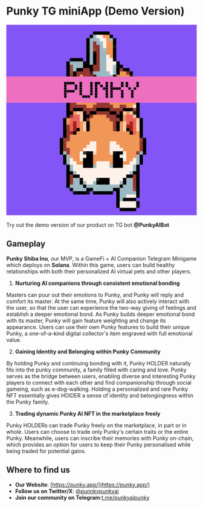 # Punky TG miniApp (Demo Version)

![punky logo](assets\logo\punkyLogo.png)

Try out the demo version of our product on TG bot **@PunkyAIBot**

## Gameplay

**Punky Shiba Inu**, our MVP, is a GameFi + AI Companion Telegram Minigame which deploys on **Solana**. Within this game, users can build healthy relationships with both their personalized AI virtual pets and other players.

1. **Nurturing AI companions through consistent emotional bonding**

Masters can pour out their emotions to Punky, and Punky will reply and comfort its master. At the same time, Punky will also actively interact with the user, so that the user can experience the two-way giving of feelings and establish a deeper emotional bond. As Punky builds deeper emotional bond with its master, Punky will gain feature weighting and change its appearance. Users can use their own Punky features to build their unique Punky, a one-of-a-kind digital collector's item engraved with full emotional value.

2. **Gaining Identity and Belonging within Punky Community**

By holding Punky and continuing bonding with it, Punky HOLDER naturally fits into the punky community, a family filled with caring and love. Punky serves as the bridge between users, enabling diverse and interesting Punky players to connect with each other and find companionship through social gameing, such as e-dog-walking. Holding a personalized and rare Punky NFT essentially gives HOlDER a sense of identity and belongingness within the Punky family.

3. **Trading dynamic Punky AI NFT in the marketplace freely**

Punky HOLDERs can trade Punky freely on the marketplace, in part or in whole. Users can choose to trade only Punky's certain traits or the entire Punky. Meanwhile, users can inscribe their memories with Punky on-chain, which provides an option for users to keep their Punky personalised while being traded for potential gains.

## Where to find us

- **Our Website**: [https://punky.app/](https://punky.app/)
- **Follow us on Twitter/X**: [@punnkypunkyai](https://x.com/punkypunkyai)
- **Join our community on Telegram**:[t.me/punkyaipunky](t.me/punkyaipunky)
